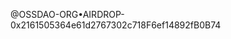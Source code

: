 @OSSDAO-ORG•AIRDROP-0x2161505364e61d2767302c718F6ef14892fB0B74

<!---
henryding0/henryding0 is a ✨ special ✨ repository because its `README.md` (this file) appears on your GitHub profile.
You can click the Preview link to take a look at your changes.
--->
